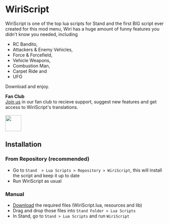 # WiriScript
WiriScript is one of the top lua scripts for Stand and the first BIG script ever created for this mod menu,  Wiri has a huge amount of funny features you didn't know you needed, including

- RC Bandito, 
- Attackers & Enemy Vehicles, 
- Force & Forcefield, 
- Vehicle Weapons,
- Combustion Man,
- Carpet Ride and
- UFO

Download and enjoy. 

**Fan Club** 
<br />
[Join us][fanclub] in our fan club to recieve support, suggest new features and get access to WiriScript's translations. 
<br />
<br />
[<img src="https://friconix.com/png/fi-cnsuxx-discord-alt.png" width="50" height="50" align="center"/>][fanclub]

## Installation

### From Repository (recommended)
- Go to `Stand  > Lua Scripts > Repository > WiriScript`, this will install the script and keep it up to date
- Run WiriScript as usual

### Manual

- [Download] the required files (WiriScript.lua, resources and lib)
- Drag and drop those files into `Stand Folder > Lua Scripts`
- In Stand, go to `Stand > Lua Scripts` and run `WiriScript`

[Download]: https://github.com/nowiry/WiriScript/archive/refs/heads/main.zip
[fanclub]: https://cutt.ly/wiriscript-fanclub
